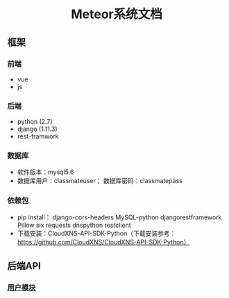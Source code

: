 # <center>Meteor系统文档</center>
## 框架
### 前端
* vue
* js 
### 后端
* python (2.7)
* django (1.11.3)
* rest-framwork

### 数据库
* 软件版本：mysql5.6
* 数据库用户：classmateuser； 数据库密码：classmatepass

### 依赖包
* pip install： django-cors-headers MySQL-python djangorestframework Pillow six requests dnspython restclient
* 下载安装：CloudXNS-API-SDK-Python（下载安装参考：https://github.com/CloudXNS/CloudXNS-API-SDK-Python）

## 后端API
### [用户模块](./docs/后端API.md)